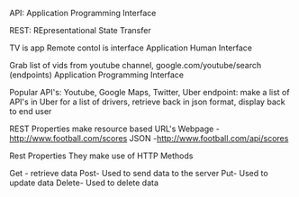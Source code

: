 API: Application Programming Interface

REST: REpresentational State Transfer

TV is app
Remote contol is interface
Application Human Interface

Grab list of vids from youtube channel,
google.com/youtube/search (endpoints)
Application Programming Interface

Popular API's: Youtube, Google Maps, Twitter, Uber
endpoint: make a list of API's in Uber for a list of drivers, retrieve back in json format, display back to end user

REST Properties make resource based URL's
Webpage - http://www.football.com/scores
JSON -http://www.football.com/api/scores

Rest Properties 
They make use of HTTP Methods

Get - retrieve data
Post- Used to send data to the server
Put- Used to update data
Delete- Used to delete data

